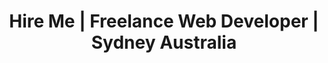 ---
layout: child_layout/hire
title: Hire Me | Freelance Web Developer | Sydney Australia
permalink: /hire/
description: Experienced web designer & developer offering custom website builds for creative agencies in Sydney Australia.
hero: 'linear-gradient(180deg, #961d71 0%, #924730 100%)'
hero_title: /assets/img/layout/headings/heading-hire-me--light.svg
hero_classes: has-bleed-tint
theme:
logo: /assets/img/content/branding/logo-type--darker.svg
---